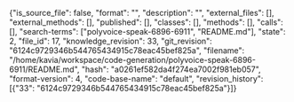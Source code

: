 {"is_source_file": false, "format": "", "description": "", "external_files": [], "external_methods": [], "published": [], "classes": [], "methods": [], "calls": [], "search-terms": ["polyvoice-speak-6896-6911", "README.md"], "state": 2, "file_id": 17, "knowledge_revision": 33, "git_revision": "6124c9729346b544765434915c78eac45bef825a", "filename": "/home/kavia/workspace/code-generation/polyvoice-speak-6896-6911/README.md", "hash": "a0261ef582da4f274ea7002f981eb057", "format-version": 4, "code-base-name": "default", "revision_history": [{"33": "6124c9729346b544765434915c78eac45bef825a"}]}